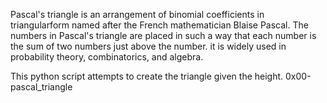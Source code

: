 Pascal's triangle is an arrangement of binomial coefficients in triangularform named after the French mathematician Blaise Pascal. The numbers in
Pascal's triangle are placed in such a way that each number is the 
sum of two numbers just above the number. it is widely used in 
probability theory, combinatorics, and algebra.

This python script attempts to create the triangle given the height.
0x00-pascal_triangle
